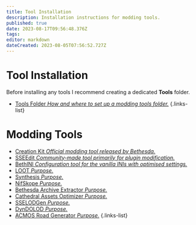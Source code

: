 ```yaml
---
title: Tool Installation
description: Installation instructions for modding tools.
published: true
date: 2023-08-17T09:56:48.376Z
tags: 
editor: markdown
dateCreated: 2023-08-05T07:56:52.727Z
---
```


# Tool Installation

Before installing any tools I recommend creating a dedicated **Tools** folder.

- [Tools Folder *How and where to set up a modding tools folder.*](/en/tools/tools-folder)
{.links-list}

# Modding Tools

- [Creation Kit *Official modding tool released by Bethesda.*](/en/tools/creation-kit)
- [SSEEdit *Community-made tool primarily for plugin modification.*](/en/tools/sseedit)
- [BethINI *Configuration tool for the vanilla INIs with optimised settings.*](/en/tools/bethini)
- [LOOT *Purpose.*](/en/tools/loot)
- [Synthesis *Purpose.*](/en/tools/synthesis)
- [NifSkope *Purpose.*](/en/tools/nifskope)
- [Bethesda Archive Extractor *Purpose.*](/en/tools/bae)
- [Cathedral Assets Optimizer *Purpose.*](/en/tools/cao)
- [SSELODGen *Purpose.*](/en/tools/sselodgen)
- [DynDOLOD *Purpose.*](/en/tools/dyndolod)
- [ACMOS Road Generator *Purpose.*](/en/tools/acmos-road-generator)
{.links-list}